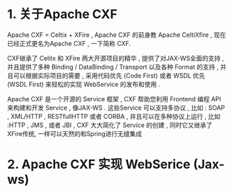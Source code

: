 # 1. 关于Apache CXF

Apache CXF = Celtix + XFire , Apache CXF 的前身教 Apache CeltiXfire , 现在已经正式更名为Apache CXF , 一下简称 CXF.

CXF继承了 Celitx 和 XFire 两大开源项目的精华 , 提供了对JAX-WS全面的支持 , 并且提供了多种 Binding / DataBinding / Transport 以及各种 Format 的支持 , 并且可以根据实际项目的需要 , 采用代码优先 (Code First) 或者 WSDL 优先 (WSDL First) 来轻松的实现 WebService 的发布和使用 . 

Apache CXF 是一个开源的 Service 框架 , CXF 帮助您利用 Frontend 编程 API 来构建和开发 Service , 像JAX-WS . 这些Service 可以支持多协议 , 比如 : SOAP , XML/HTTP , RESTfullHTTP 或者 CORBA , 并且可以在多种协议上运行 , 比如 :HTTP , JMS , 或者 JBI , CXF 大大简化了 Service 的创建 , 同时它又继承了XFire传统, 一样可以天然的和Spring进行无缝集成

# 2. Apache CXF 实现 WebSerice (Jax-ws)

